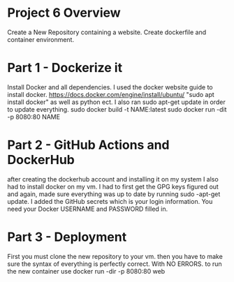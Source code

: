 # Project 6 Overview
Create a New Repository containing a website. Create dockerfile and container environment.
# Part 1 - Dockerize it
Install Docker and all dependencies. I used the docker website guide to install docker. 
https://docs.docker.com/engine/install/ubuntu/
 "sudo apt install docker" as well as python ect. I also ran sudo apt-get update in order to update everything.
 sudo docker build -t NAME:latest
 sudo docker run -dit -p 8080:80 NAME
# Part 2 - GitHub Actions and DockerHub
after creating the dockerhub account and installing it on my system I also had to install docker on my vm. I had to first get the GPG keys figured out and again, made sure everything was up to date by running sudo -apt-get update.
I added the GitHub secrets which is your login information. You need your Docker USERNAME and PASSWORD filled in.
# Part 3 - Deployment
First you must clone the new repository to your vm.
then you have to make sure the syntax of everything is perfectly correct. With NO ERRORS.
to run the new container use docker run -dir -p 8080:80 web
